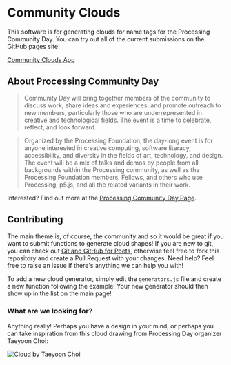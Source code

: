 # Community Clouds

This software is for generating clouds for name tags for the Processing
Community Day. You can try out all of the current submissions on the GitHub
pages site:

[Community Clouds App][0]


## About Processing Community Day

> Community Day will bring together members of the community to discuss work,
> share ideas and experiences, and promote outreach to new members,
> particularly those who are underrepresented in creative and technological
> fields. The event is a time to celebrate, reflect, and look forward.

> Organized by the Processing Foundation, the day-long event is for anyone
> interested in creative computing, software literacy, accessibility, and
> diversity in the fields of art, technology, and design. The event will be a
> mix of talks and demos by people from all backgrounds within the Processing
> community, as well as the Processing Foundation members, Fellows, and others
> who use Processing, p5.js, and all the related variants in their work.

Interested? Find out more at the
[Processing Community Day Page][1].

## Contributing

The main theme is, of course, the community and so it would be great if you
want to submit functions to generate cloud shapes! If you are new to git, you
can check out [Git and GitHub for Poets][2], otherwise feel free to fork this
repository and create a Pull Request with your changes. Need help? Feel free
to raise an issue if there's anything we can help you with!

To add a new cloud generator, simply edit the `generators.js` file and create
a new function following the example! Your new generator should then show up
in the list on the main page!

### What are we looking for?

Anything really! Perhaps you have a design in your mind,
or perhaps you can take inspiration from this cloud drawing from Processing Day organizer Taeyoon Choi:

![Cloud by Taeyoon Choi](cloud.png)

[0]: https://codingtrain.github.io/CommunityClouds/
[1]: https://day.processing.org/
[2]: https://www.youtube.com/watch?v=BCQHnlnPusY&list=PLRqwX-V7Uu6ZF9C0YMKuns9sLDzK6zoiV
